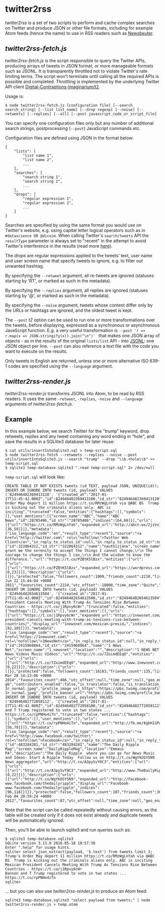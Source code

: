 twitter2rss
===========

*twitter2rss* is a set of two scripts to perform and cache complex searches on Twitter and produce JSON or other file formats, including for example Atom feeds (hence the name) to use in RSS readers such as [Newsbeuter](http://newsbeuter.org/).

## *twitter2rss-fetch.js*

*twitter2rss-fetch.js* is the script responsible to query the Twitter APIs, producing arrays of tweets in JSON format, or more manageable formats such as JSONL. It is transparently throttled not to violate Twitter's rate limiting terms. The script won't terminate until calling all the required APIs is possible and completed. Throttling is implemented by the underlying Twitter API client [Digital-Contraptions-Imaginarium/t2](https://github.com/Digital-Contraptions-Imaginarium/t2).

Usage is:

```
$ node twitter2rss-fetch.js [configuration file] [--search search_string] [--list list_name] [--drop regexp] [--noise] [--retweets] [--replies] [--all] [--post javascript_code_or_script_file]
```

You can specify one configuration files only but any number of additional search strings, postprocessing (```--post```) JavaScript commands etc.

Configuration files are defined using JSON in the format below:

```
{
    "lists": [
        "list name 1",
        "list name 2",
        ...
    ],
    "searches": [
        "search string 1",
        "search string 2",
        ...
    ],
    "drops": [
        "regular expression 1",
        "regular expression 2",
        ...
    ]
}
```

Searches are specified by using the same format you would use on Twitter's website, e.g. using capital letter logical operators such as in ```#datascience OR @dicoim```. When calling Twitter's ```search/tweets``` API the ```resultType``` parameter is always set to "recent" in the attempt to avoid Twitter's interference in the results (read more [here](https://dev.twitter.com/rest/reference/get/search/tweets)).

The *drops* are regular expressions applied to the tweets' text, user name and user screen name that specify tweets to ignore, e.g. to filter out unwanted hashtag.

By specifying the ```--retweet``` argument, all re-tweets are ignored (statuses starting by 'RT', or marked as such in the metadata).

By specifying the ```--replies``` argument, all replies are ignored (statuses starting by '@', or marked as such in the metadata).

By specifying the ```--noise``` argument, tweets whose content differ only by the URLs or hashtags are ignored, and the oldest tweet is kept.

The ```--post``` *t2* option can be used to run one or more transformations over the tweets, before displaying, expressed as a synchronous or asynchronous JavaScript function. E.g. a very useful transformation is ```--post 'r => r.map(x => JSON.stringify(x)).join("\n")' ``` that makes one JSON array of objects - as in the results of the original ```lists/list``` API - into [JSONL](http://jsonlines.org/): one JSON object per line. ```--post``` can also reference a text file with the code you want to execute on the results.

Only tweets in English are returned, unless one or more alternative ISO 639-1 codes are specified using the ```--language``` argument.

## *twitter2rss-render.js*
*twitter2rss-render.js* transforms JSONL into Atom, to be read by RSS readers. It uses the same ```-retweet```, ```-replies```, ```-noise``` and ```--language``` arguments of *twitter2rss-fetch.js*.

## Example

In this example below, we search Twitter for the "trump" keyword, drop retweets, replies and any tweet containing any word ending in "hole", and save the results in a SQLlite3 database for later reuse:

```
$ cat utils/insertIntoSqlite3.sql > temp-script.sql
$ node twitter2rss-fetch --retweets --replies --noise --post utils/insertIntoSqlite3.js --search "trump" --drop "\\b.+hole\\b" >> temp-script.sql
$ sqlite3 temp-database.sqlite3 ".read temp-script.sql" 2> /dev/null
```

```temp-script.sql``` will look like:

```
CREATE TABLE IF NOT EXISTS tweets (id TEXT, payload JSON, UNIQUE(id));
INSERT OR IGNORE INTO tweets (id, payload) VALUES ('824946482369413120', '{"created_at":"2017-01-27T11:45:42.000Z","id":824946482369413100,"id_str":"824946482369413120","text":"Trump''s Order May deport 11 million https://t.co/RMzWgLnYah via @ABC BS  Trump is kicking out the criminals aliens only. ABC is inciting","truncated":false,"entities":{"hashtags":[],"symbols":[],"user_mentions":[{"screen_name":"ABC","name":"ABC News","id":28785486,"id_str":"28785486","indices":[64,68]}],"urls":[{"url":"https://t.co/RMzWgLnYah","expanded_url":"http://abcn.ws/2jsVv1U","display_url":"abcn.ws/2jsVv1U","indices":[36,59]}]},"metadata":{"iso_language_code":"en","result_type":"recent"},"source":"<a href=\"http://twitter.com\" rel=\"nofollow\">Twitter Web Client</a>","in_reply_to_status_id":null,"in_reply_to_status_id_str":null,"in_reply_to_user_id":null,"in_reply_to_user_id_str":null,"in_reply_to_screen_name":null,"user":{"id":322064312,"id_str":"322064312","name":"nauthizjane","screen_name":"nauthizjane","location":"Florida","description":"God, grant me the serenity to accept the things I cannot change,\r\n The courage to change the things I can,\r\n And the wisdom to know the difference.","url":"https://t.co/PZBtK5lBzx","entities":{"url":{"urls":[{"url":"https://t.co/PZBtK5lBzx","expanded_url":"https://wordpress.com/stats/ifiwerepresidentiwould.wordpress.com","display_url":"wordpress.com/stats/ifiwerep…","indices":[0,23]}]},"description":{"urls":[]}},"protected":false,"followers_count":1009,"friends_count":2210,"listed_count":23,"created_at":"Wed Jun 22 15:44:04 +0000 2011","favourites_count":2224,"utc_offset":-18000,"time_zone":"Quito","geo_enabled":false,"verified":false,"statuses_count":30900,"lang":"en","contributors_enabled":false,"is_translator":false,"is_translation_enabled":false,"profile_background_color":"ACB800","profile_background_image_url":"http://pbs.twimg.com/profile_background_images/569994144844505088/rXWsR5km.jpeg","profile_background_image_url_https":"https://pbs.twimg.com/profile_background_images/569994144844505088/rXWsR5km.jpeg","profile_background_tile":true,"profile_image_url":"http://pbs.twimg.com/profile_images/418753763667476481/LOhf2yuk_normal.jpeg","profile_image_url_https":"https://pbs.twimg.com/profile_images/418753763667476481/LOhf2yuk_normal.jpeg","profile_banner_url":"https://pbs.twimg.com/profile_banners/322064312/1479251348","profile_link_color":"B80062","profile_sidebar_border_color":"000000","profile_sidebar_fill_color":"95E8EC","profile_text_color":"3C3940","profile_use_background_image":true,"has_extended_profile":false,"default_profile":false,"default_profile_image":false,"following":false,"follow_request_sent":false,"notifications":false,"translator_type":"none"},"geo":null,"coordinates":null,"place":null,"contributors":null,"is_quote_status":false,"retweet_count":0,"favorite_count":0,"favorited":false,"retweeted":false,"possibly_sensitive":false,"lang":"en"}');
INSERT OR IGNORE INTO tweets (id, payload) VALUES ('824946482654613504', '{"created_at":"2017-01-27T11:45:42.000Z","id":824946482654613500,"id_str":"824946482654613504","text":"Mexican President Cancels Meeting With Trump As Tensions Rise Between Countries - https://t.co/j1Rpvy6cWr","truncated":false,"entities":{"hashtags":[],"symbols":[],"user_mentions":[],"urls":[{"url":"https://t.co/j1Rpvy6cWr","expanded_url":"https://1newsnet.com/mexican-president-cancels-meeting-with-trump-as-tensions-rise-between-countries/","display_url":"1newsnet.com/mexican-presid…","indices":[82,105]}]},"metadata":{"iso_language_code":"en","result_type":"recent"},"source":"<a href=\"https://1newsnet.com\" rel=\"nofollow\">1NewsNet</a>","in_reply_to_status_id":null,"in_reply_to_status_id_str":null,"in_reply_to_user_id":null,"in_reply_to_user_id_str":null,"in_reply_to_screen_name":null,"user":{"id":2415968864,"id_str":"2415968864","name":"1 News Net","screen_name":"1_newsnet","location":"","description":"1 NEWS NET News Videos Music VIdeos","url":"http://t.co/7ZoimdEEq0","entities":{"url":{"urls":[{"url":"http://t.co/7ZoimdEEq0","expanded_url":"http://www.1newsnet.com","display_url":"1newsnet.com","indices":[0,22]}]},"description":{"urls":[]}},"protected":false,"followers_count":16183,"friends_count":135,"listed_count":43,"created_at":"Fri Mar 28 14:13:06 +0000 2014","favourites_count":466,"utc_offset":null,"time_zone":null,"geo_enabled":false,"verified":false,"statuses_count":21594,"lang":"en-gb","contributors_enabled":false,"is_translator":false,"is_translation_enabled":false,"profile_background_color":"131516","profile_background_image_url":"http://abs.twimg.com/images/themes/theme14/bg.gif","profile_background_image_url_https":"https://abs.twimg.com/images/themes/theme14/bg.gif","profile_background_tile":true,"profile_image_url":"http://pbs.twimg.com/profile_images/475296454257291264/Uj3aJ-3r_normal.jpeg","profile_image_url_https":"https://pbs.twimg.com/profile_images/475296454257291264/Uj3aJ-3r_normal.jpeg","profile_banner_url":"https://pbs.twimg.com/profile_banners/2415968864/1482861042","profile_link_color":"009999","profile_sidebar_border_color":"EEEEEE","profile_sidebar_fill_color":"EFEFEF","profile_text_color":"333333","profile_use_background_image":true,"has_extended_profile":false,"default_profile":false,"default_profile_image":false,"following":false,"follow_request_sent":false,"notifications":false,"translator_type":"none"},"geo":null,"coordinates":null,"place":null,"contributors":null,"is_quote_status":false,"retweet_count":0,"favorite_count":0,"favorited":false,"retweeted":false,"possibly_sensitive":false,"lang":"en"}');
INSERT OR IGNORE INTO tweets (id, payload) VALUES ('824946482772058112', '{"created_at":"2017-01-27T11:45:42.000Z","id":824946482772058100,"id_str":"824946482772058112","text":"Bannon and T Trump registered to vote in two states ... https://t.co/rpPNHo4iTn","truncated":false,"entities":{"hashtags":[],"symbols":[],"user_mentions":[],"urls":[{"url":"https://t.co/rpPNHo4iTn","expanded_url":"http://fb.me/8gbH11PqV","display_url":"fb.me/8gbH11PqV","indices":[56,79]}]},"metadata":{"iso_language_code":"en","result_type":"recent"},"source":"<a href=\"http://www.facebook.com/twitter\" rel=\"nofollow\">Facebook</a>","in_reply_to_status_id":null,"in_reply_to_status_id_str":null,"in_reply_to_user_id":null,"in_reply_to_user_id_str":null,"in_reply_to_screen_name":null,"user":{"id":483284281,"id_str":"483284281","name":"The Daily Ripple Mag","screen_name":"DailyRippleMag","location":"Emmaus PA","description":"The Daily Ripple  where you can go for News Music and Ideas- Start A Ripple Today  Follow us on http://t.co/WgYkOSY5N9 News aggregator","url":"http://t.co/A3pySvY0C3","entities":{"url":{"urls":[{"url":"http://t.co/A3pySvY0C3","expanded_url":"http://www.TheDailyRipple.org","display_url":"TheDailyRipple.org","indices":[0,22]}]},"description":{"urls":[{"url":"http://t.co/WgYkOSY5N9","expanded_url":"http://Facebook-www.facebook.com/thedailyripple","display_url":"Facebook-www.facebook.com/thedailyripple","indices":[96,118]}]}},"protected":false,"followers_count":107,"friends_count":361,"listed_count":11,"created_at":"Sat Feb 04 20:59:24 +0000 2012","favourites_count":87,"utc_offset":null,"time_zone":null,"geo_enabled":true,"verified":false,"statuses_count":12334,"lang":"en","contributors_enabled":false,"is_translator":false,"is_translation_enabled":false,"profile_background_color":"DBE9ED","profile_background_image_url":"http://pbs.twimg.com/profile_background_images/417351272/thedailyripplelogo100.jpg","profile_background_image_url_https":"https://pbs.twimg.com/profile_background_images/417351272/thedailyripplelogo100.jpg","profile_background_tile":true,"profile_image_url":"http://pbs.twimg.com/profile_images/548187068447199233/UJ3DW2WJ_normal.jpeg","profile_image_url_https":"https://pbs.twimg.com/profile_images/548187068447199233/UJ3DW2WJ_normal.jpeg","profile_banner_url":"https://pbs.twimg.com/profile_banners/483284281/1422728013","profile_link_color":"CC3366","profile_sidebar_border_color":"C0DEED","profile_sidebar_fill_color":"DDEEF6","profile_text_color":"333333","profile_use_background_image":true,"has_extended_profile":false,"default_profile":false,"default_profile_image":false,"following":false,"follow_request_sent":false,"notifications":false,"translator_type":"none"},"geo":null,"coordinates":null,"place":null,"contributors":null,"is_quote_status":false,"retweet_count":0,"favorite_count":0,"favorited":false,"retweeted":false,"possibly_sensitive":false,"lang":"en"}');
```

Note that the script can be called repeatedly without causing errors, as the table will be created only if it does not exist already and duplicate tweets will be automatically ignored.

Then, you'll be able to launch sqlite3 and run queries such as:

```
$ sqlite3 temp-database.sqlite3
SQLite version 3.13.0 2016-05-18 10:57:30
Enter ".help" for usage hints.
sqlite> select json_extract(payload, '$.text') from tweets limit 3;
Trump's Order May deport 11 million https://t.co/RMzWgLnYah via @ABC BS  Trump is kicking out the criminals aliens only. ABC is inciting
Mexican President Cancels Meeting With Trump As Tensions Rise Between Countries - https://t.co/j1Rpvy6cWr
Bannon and T Trump registered to vote in two states ... https://t.co/rpPNHo4iTn
sqlite>
```

... but you can also use *twitter2rss-render.js* to produce an Atom feed:

```
sqlite3 temp-database.sqlite3 "select payload from tweets;" | node twitter2rss-render.js > temp.atom
```
